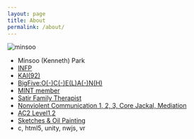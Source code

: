 ```yaml
---
layout: page
title: About
permalink: /about/
---
```


![minsoo]({{site.url}}/assets/minsoo_sign.jpg)

* Minsoo (Kenneth) Park
* [INFP](https://en.wikipedia.org/wiki/INFP)
* [KAI(92)](http://www.kaicentre.com/initiatives.htm)
* [BigFive:O(-)C(-)E(L)A(-)N(H)](https://en.wikipedia.org/wiki/Big_Five_personality_traits)
* [MINT member](http://www.motivationalinterviewing.org/profile/minsoopark)
* [Satir Family Therapist](http://satir.withch.kr/sub2_1.php)
* [Nonviolent Communication 1, 2, 3, Core Jackal, Mediation](https://www.krnvc.org:5009/)
* [AC2 Level1,2](http://www.ac2.kr/)
* [Sketches & Oil Painting](https://goo.gl/photos/MSSJDfkRJFCWnksdA)
* c, html5, unity, nwjs, vr
